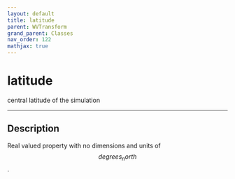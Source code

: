 ```yaml
---
layout: default
title: latitude
parent: WVTransform
grand_parent: Classes
nav_order: 122
mathjax: true
---
```


#  latitude

central latitude of the simulation


---

## Description
Real valued property with no dimensions and units of $$degrees_north$$.

